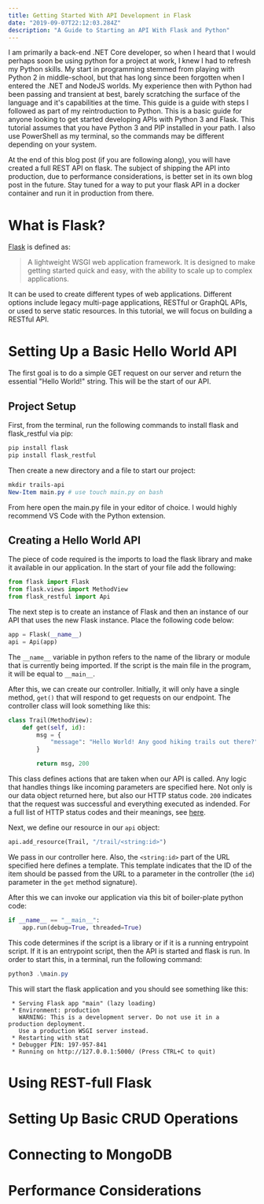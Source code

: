 ```yaml
---
title: Getting Started With API Development in Flask
date: "2019-09-07T22:12:03.284Z"
description: "A Guide to Starting an API With Flask and Python"
---
```


I am primarily a back-end .NET Core developer, so when I heard that I would perhaps soon be using python for a project at work, I knew I had to refresh my Python skills. My start in programming stemmed from playing with Python 2 in middle-school, but that has long since been forgotten when I entered the .NET and NodeJS worlds. My experience then with Python had been passing and transient at best, barely scratching the surface of the language and it's capabilities at the time. This guide is a guide with steps I followed as part of my reintroduction to Python. This is a basic guide for anyone looking to get started developing APIs with Python 3 and Flask. This tutorial assumes that you have Python 3 and PIP installed in your path. I also use PowerShell as my terminal, so the commands may be different depending on your system.

At the end of this blog post (if you are following along), you will have created a full REST API on flask. The subject of shipping the API into production, due to performance considerations, is better set in its own blog post in the future. Stay tuned for a way to put your flask API in a docker container and run it in production from there.

# What is Flask?

[Flask](https://palletsprojects.com/p/flask/) is defined as:

> A lightweight WSGI web application framework.
> It is designed to make getting started quick and easy,
> with the ability to scale up to complex applications.

It can be used to create different types of web applications. Different options include legacy multi-page applications, RESTful or GraphQL APIs, or used to serve static resources. In this tutorial, we will focus on building a RESTful API.

# Setting Up a Basic Hello World API

The first goal is to do a simple GET request on our server and return the essential "Hello World!" string. This will be the start of our API.

## Project Setup

First, from the terminal, run the following commands to install flask and flask_restful via pip:

``` powershell
pip install flask
pip install flask_restful
```

Then create a new directory and a file to start our project:

``` powershell
mkdir trails-api
New-Item main.py # use touch main.py on bash
```

From here open the main.py file in your editor of choice. I would highly recommend VS Code with the Python extension.

## Creating a Hello World API

The piece of code required is the imports to load the flask library and make it available in our application. In the start of your file add the following:

```python
from flask import Flask
from flask.views import MethodView
from flask_restful import Api
```

The next step is to create an instance of Flask and then an instance of our API that uses the new Flask instance. Place the following code below:

```python
app = Flask(__name__)
api = Api(app)
```

The `__name__` variable in python refers to the name of the library or module that is currently being imported. If the script is the main file in the program, it will be equal to `__main__`.

After this, we can create our controller. Initially, it will only have a single method, `get()` that will respond to get requests on our endpoint. The controller class will look something like this:

```python
class Trail(MethodView):
    def get(self, id):
        msg = {
            "message": "Hello World! Any good hiking trails out there?"
        }

        return msg, 200
```

This class defines actions that are taken when our API is called. Any logic that handles things like incoming parameters are specified here. Not only is our data object returned here, but also our HTTP status code. `200` indicates that the request was successful and everything executed as indended. For a full list of HTTP status codes and their meanings, see [here](https://developer.mozilla.org/en-US/docs/Web/HTTP/Status).

Next, we define our resource in our `api` object:

```python
api.add_resource(Trail, "/trail/<string:id>")
```

We pass in our controller here. Also, the `<string:id>` part of the URL specified here defines a template. This template indicates that the ID of the item should be passed from the URL to a parameter in the controller (the `id`) parameter in the `get` method signature).

After this we can invoke our application via this bit of boiler-plate python code:

```python
if __name__ == "__main__":
    app.run(debug=True, threaded=True)
```

This code determines if the script is a library or if it is a running entrypoint script. If it is an entrypoint script, then the API is started and flask is run. In order to start this, in a terminal, run the following command:

```powershell
python3 .\main.py
```

This will start the flask application and you should see something like this:

```
 * Serving Flask app "main" (lazy loading)
 * Environment: production
   WARNING: This is a development server. Do not use it in a production deployment.
   Use a production WSGI server instead.
 * Restarting with stat
 * Debugger PIN: 197-957-841
 * Running on http://127.0.0.1:5000/ (Press CTRL+C to quit)
```

# Using REST-full Flask

# Setting Up Basic CRUD Operations

# Connecting to MongoDB

# Performance Considerations
